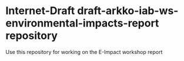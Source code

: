# Internet-Draft draft-arkko-iab-ws-environmental-impacts-report repository

Use this repository for working on the E-Impact workshop report

